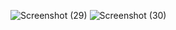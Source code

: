 ![Screenshot (29)](https://github.com/user-attachments/assets/d306b673-6251-486c-a4ae-da7d4eb91e4a)
![Screenshot (30)](https://github.com/user-attachments/assets/4891fe2b-3862-44d9-933d-9ac954d29914)
